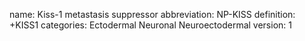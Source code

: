 name: Kiss-1 metastasis suppressor
abbreviation: NP-KISS
definition: +KISS1
categories: Ectodermal Neuronal Neuroectodermal
version: 1
